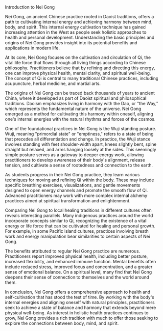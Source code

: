 Introduction to Nei Gong

Nei Gong, an ancient Chinese practice rooted in Daoist traditions, offers a path to cultivating internal energy and achieving harmony between mind, body, and spirit. This internal energy cultivation technique has gained increasing attention in the West as people seek holistic approaches to health and personal development. Understanding the basic principles and origins of Nei Gong provides insight into its potential benefits and applications in modern life.

At its core, Nei Gong focuses on the cultivation and circulation of Qi, the vital life force that flows through all living things according to Chinese philosophy. Practitioners believe that by refining and directing this energy, one can improve physical health, mental clarity, and spiritual well-being. The concept of Qi is central to many traditional Chinese practices, including acupuncture, herbal medicine, and martial arts.

The origins of Nei Gong can be traced back thousands of years to ancient China, where it developed as part of Daoist spiritual and philosophical traditions. Daoism emphasizes living in harmony with the Dao, or "the Way," which represents the fundamental nature of the universe. Nei Gong emerged as a method for cultivating this harmony within oneself, aligning one's internal energies with the natural rhythms and forces of the cosmos.

One of the foundational practices in Nei Gong is the Wuji standing posture. Wuji, meaning "primordial state" or "emptiness," refers to a state of being that precedes all differentiation and change. In practice, the Wuji stance involves standing with feet shoulder-width apart, knees slightly bent, spine straight but relaxed, and arms hanging loosely at the sides. This seemingly simple posture serves as a gateway to deeper energy work, allowing practitioners to develop awareness of their body's alignment, release tension, and cultivate a sense of rootedness and connection to the earth.

As students progress in their Nei Gong practice, they learn various techniques for moving and refining Qi within the body. These may include specific breathing exercises, visualizations, and gentle movements designed to open energy channels and promote the smooth flow of Qi. Advanced practitioners may work with more complex internal alchemy practices aimed at spiritual transformation and enlightenment.

Comparing Nei Gong to local healing traditions in different cultures often reveals interesting parallels. Many indigenous practices around the world incorporate concepts similar to Qi, recognizing the existence of a vital energy or life force that can be cultivated for healing and personal growth. For example, in some Pacific Island cultures, practices involving breath work and energy manipulation bear similarities to certain aspects of Nei Gong.

The benefits attributed to regular Nei Gong practice are numerous. Practitioners report improved physical health, including better posture, increased flexibility, and enhanced immune function. Mental benefits often include reduced stress, improved focus and concentration, and a greater sense of emotional balance. On a spiritual level, many find that Nei Gong deepens their sense of connection to themselves and the world around them.

In conclusion, Nei Gong offers a comprehensive approach to health and self-cultivation that has stood the test of time. By working with the body's internal energies and aligning oneself with natural principles, practitioners seek to achieve a state of balance and harmony that extends beyond mere physical well-being. As interest in holistic health practices continues to grow, Nei Gong provides a rich tradition with much to offer those seeking to explore the connections between body, mind, and spirit.